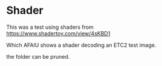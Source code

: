 # Shader

This was a test using shaders from https://www.shadertoy.com/view/4sKBD1

Which AFAIU shows a shader decoding an ETC2 test image.

the folder can be pruned.
